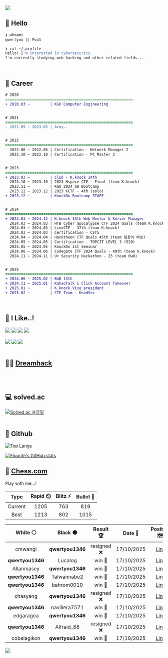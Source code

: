 <div align=left>
  <img src="https://capsule-render.vercel.app/api?type=waving&height=300&color=00f0e0&text=•⩊•" />
<br>

## 👋 Hello
```zsh
❯ whoami
qwertyou || Foo1

❯ cat ~/.profile
Hello! I'm interested in cybersecurity.
I'm currently studying web hacking and other related fields...
```
<br>
  
## 🌱 Career
```diff
# 2020
=========================================================
+ 2020.03 ~         | KGU Computer Engineering


# 2021
=========================================================
- 2021.09 ~ 2023.03 | Army..


# 2022
=========================================================
  2022.06 ~ 2022.06 | Certification - Network Manager 2
  2022.10 ~ 2022.10 | Certification - PC Master 2


# 2023
=========================================================
+ 2023.03 ~         | Club - K.knock 14th
  2023.10 ~ 2023.10 | 2023 Hspace CTF - Final (team K.knock)
  2023.11 ~         | KGU 2024 SW Bootcamp
  2023.12 ~ 2023.12 | 2023 KCTF - 4th (solo)
+ 2023.12 ~         | KnockOn Bootcamp STAFF


# 2024
=========================================================
+ 2024.03 ~ 2024.12 | K.knock 15th Web Mentor & Server Manager
  2024.03 ~ 2024.03 | HTB Cyber apocalypse CTF 2024 Quals (team K.knock)
  2024.03 ~ 2024.03 | LineCTF - 37th (team K.knock)
  2024.03 ~ 2024.03 | Certification - CSTS
  2024.04 ~ 2024.04 | Hacktheon CTF Quals 45th (team 팀장이 바보)
  2024.05 ~ 2024.05 | Certification - TOPCIT LEVEL 3 (520)
  2024.05 ~ 2024.05 | KnockOn 1st Seminar
  2024.06 ~ 2024.06 | Codegate CTF 2024 Quals - 49th (team K.knock)
  2024.11 ~ 2024.11 | U+ Security Hackathon - 25 (team 0w0)


# 2025
=========================================================
+ 2024.06 ~ 2025.02 | BoB 13th
+ 2024.11 ~ 2025.01 | KakaoTalk 1 Click Account Takeover
+ 2025.01 ~         | K.knock Vice president
+ 2025.02 ~         | CTF Team - DeadSec
```
<br>

## 🔨 I Like..!
<img src="https://img.shields.io/badge/Java-ED8B00?style=for-the-badge&logo=openjdk&logoColor=white">
<img src="https://img.shields.io/badge/python-3776AB?style=for-the-badge&logo=python&logoColor=white">
<img src="https://img.shields.io/badge/PHP-777BB4?style=for-the-badge&logo=php&logoColor=white">
<img src="https://img.shields.io/badge/Node.js-43853D?style=for-the-badge&logo=node.js&logoColor=white">
<br><br>
<img src="https://img.shields.io/badge/linux-FCC624?style=for-the-badge&logo=linux&logoColor=black"> 
<img src="https://img.shields.io/badge/docker-%230db7ed.svg?style=for-the-badge&logo=docker&logoColor=white">
<img src="https://img.shields.io/badge/GIT-E44C30?style=for-the-badge&logo=git&logoColor=white">
<br><br>

## 👨‍💻 [Dreamhack](https://dreamhack.io/users/40186)
<br><br>


## 💻 solved.ac
[![Solved.ac
프로필](http://mazassumnida.wtf/api/v2/generate_badge?boj=qwertyou)](https://solved.ac/qwertyou)
<br><br>

## 🚀 Github
[![Top Langs](https://github-readme-stats.vercel.app/api/top-langs/?username=qw3rtyou&layout=compact)](https://github.com/qw3rtyou/github-readme-stats)

[![Fluorite's GitHub stats](https://github-readme-stats.vercel.app/api?username=qw3rtyou)](https://github.com/anuraghazra/github-readme-stats)

## 🏁 [Chess.com](https://www.chess.com/)
Play with me...!
<!--START_SECTION:chessStats-->
<!-- Automatically generated with https://github.com/Balastrong/chess-stats-action -->

| Type | Rapid ⏲️ | Blitz ⚡ | Bullet 🔫 |
|:---:|:---:|:---:|:---:|
| Current | 1205 | 763 | 819 |
| Best | 1213 | 802 | 1015 |

| White ⚪ | Black ⚫ | Result 🏆 | Date 📅 | Position 🗺️ | Type 🕕 |
|:---:|:---:|:---:|:---:|:---:|:---:|
| cmwangi | **qwertyou1346** | resigned ❌ | 17/10/2025 | <a href="http://www.ee.unb.ca/cgi-bin/tervo/fen.pl?select=1k4R1/ppp5/8/4p3/P3np1p/3r1r2/1P2K2P/2R5 b - - 9 36">Link</a> | Blitz |
| **qwertyou1346** | Lucalog | win 🥇 | 17/10/2025 | <a href="http://www.ee.unb.ca/cgi-bin/tervo/fen.pl?select=5R2/p2k4/6R1/6p1/2P5/8/P1P2PPK/1r6 b - - 2 32">Link</a> | Blitz |
| Allanmasey | **qwertyou1346** | win 🥇 | 17/10/2025 | <a href="http://www.ee.unb.ca/cgi-bin/tervo/fen.pl?select=5rk1/7p/p1pQ2p1/3p1q2/4p2K/BP2P1P1/P6r/R7 w - - 0 31">Link</a> | Blitz |
| **qwertyou1346** | Talwannabe2 | win 🥇 | 17/10/2025 | <a href="http://www.ee.unb.ca/cgi-bin/tervo/fen.pl?select=r2qkb1r/pn2npp1/1p2p2p/3pP3/2pP4/2N2N2/PPP1QPPP/R1B2RK1 b kq - 1 13">Link</a> | Blitz |
| **qwertyou1346** | bahrom0010 | win 🥇 | 17/10/2025 | <a href="http://www.ee.unb.ca/cgi-bin/tervo/fen.pl?select=1k4B1/1pp1N1pr/p1b2p1p/Q7/3p4/P7/1PP2PPP/K2R4 b - - 0 26">Link</a> | Blitz |
| chasyang | **qwertyou1346** | resigned ❌ | 17/10/2025 | <a href="http://www.ee.unb.ca/cgi-bin/tervo/fen.pl?select=r4rk1/1pp1Npp1/p6p/5q2/8/4R3/PPP2PPP/R2Q2K1 b - - 1 17">Link</a> | Blitz |
| **qwertyou1346** | navillera7571 | win 🥇 | 17/10/2025 | <a href="http://www.ee.unb.ca/cgi-bin/tervo/fen.pl?select=r1k5/1pQ2pb1/p2p1np1/1NpPq1Bp/4P2P/8/PPP2PP1/2KRR3 b - - 5 19">Link</a> | Daily |
| edgaragea | **qwertyou1346** | win 🥇 | 17/10/2025 | <a href="http://www.ee.unb.ca/cgi-bin/tervo/fen.pl?select=2k3r1/p1p5/1p5p/Kb3pb1/3p4/P2P4/1r3P1P/4R3 w - - 0 30">Link</a> | Blitz |
| **qwertyou1346** | Alfraid_88 | resigned ❌ | 17/10/2025 | <a href="http://www.ee.unb.ca/cgi-bin/tervo/fen.pl?select=8/1p1Npr1k/p2p2p1/3R3p/8/PP6/1br2nPP/5RK1 w - - 0 28">Link</a> | Blitz |
| cobalagikon | **qwertyou1346** | win 🥇 | 17/10/2025 | <a href="http://www.ee.unb.ca/cgi-bin/tervo/fen.pl?select=r3k1nN/ppp1b1pp/4n3/q3p3/8/2N5/PPPP1PPP/R1B1K2R w KQ - 0 12">Link</a> | Blitz |

<!--END_SECTION:chessStats-->


<img src="https://capsule-render.vercel.app/api?type=waving&color=00f0e0&height=150&section=footer" />
</div>


